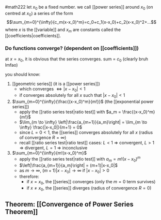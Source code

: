 #math222 
let $x_0$ be a fixed number. we call [[power series]] around $x_0$ (on centred at $x_0$) a series of the form $$\sum_{m=0}^{\infty}{c_m(x-x_0)^m}=c_0+c_1(x-x_0)+c_2(x-x_0)^2+...$$
where $x$ is the [[variable]] and $x_m$ are constants called the [[coefficients|coefficients]]. 

### Do functions converge? (dependent on [[coefficients]])
at $x=x_0$, it is obvious that the series converges. sum $=$ $c_0$ (clearly bruh lmfao)

you should know:
1. [[geometric series]] (it is a [[power series]])
	- which converges $\iff |x-x_0|<1$
	- if converges absolutely for all $x$ such that $|x-x_0|<1$
2. $\sum_{m=0}^{\infty}{\frac{(x-x_0)^m}{m!}}$ (the [[exponential power series]])
	- apply the [[ratio series test|ratio test]] with $a_m = \frac{(x-x_0)^m}{m!}$
	- $\lim_{m \to \infty} \left|\frac{a_{m+1}}{a_m}\right| = \lim_{m \to \infty} \frac{|x-x_0|}{m+1} = 0$
	- since $L=0 < 1$, the [[series]] converges absolutely for all $x$ (radius of convergence $R = \infty$)
	- recall [[ratio series test|ratio test]] cases: $L<1$ $\Rightarrow$ convergent, $L>1$ $\Rightarrow$ divergent, $L=1$ $\Rightarrow$ inconclusive
3. $\sum_{m=0}^{\infty}{m!(x-x_0)^m}$
	* apply the [[ratio series test|ratio test]] with $a_m = m!(x-x_0)^m$
	* $\left|\frac{a_{m+1}}{a_m}\right| = (m+1)|x-x_0|$
	* as $m \to \infty$, $(m+1)|x-x_0| \to \infty$ if $|x-x_0|>0$
	* therefore:
		* if $x=x_0$, the [[series]] converges (only the $m=0$ term survives)
		* if $x \neq x_0$, the [[series]] diverges (radius of convergence $R=0$)

## Theorem: [[Convergence of Power Series Theorem]]